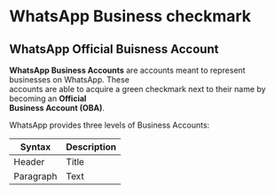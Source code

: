 
# WhatsApp Business checkmark  

## WhatsApp Official Buisness Account  

**WhatsApp Business Accounts** are accounts meant to represent businesses on WhatsApp. These  
accounts are able to acquire a green checkmark next to their name by becoming an **Official  
Business Account (OBA)**.  

WhatsApp provides three levels of Business Accounts:  

| Syntax | Description |
| --- | ----------- |
| Header | Title |
| Paragraph | Text |

